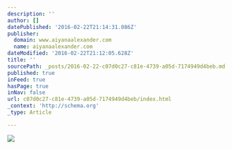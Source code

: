 ```yaml
---
description: ''
author: []
datePublished: '2016-02-22T21:14:31.086Z'
publisher:
  domain: www.aiyanaalexander.com
  name: aiyanaalexander.com
dateModified: '2016-02-22T21:12:05.628Z'
title: ''
sourcePath: _posts/2016-02-22-c07d0c27-c81e-4739-a05d-7174949d4beb.md
published: true
inFeed: true
hasPage: true
inNav: false
url: c07d0c27-c81e-4739-a05d-7174949d4beb/index.html
_context: 'http://schema.org'
_type: Article

---
```

![](http://www.aiyanaalexander.com/wp-content/uploads/G9A6136-copy-email.jpg)